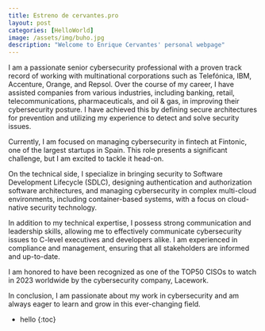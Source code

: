 ```yaml
---
title: Estreno de cervantes.pro 
layout: post
categories: [HelloWorld]
image: /assets/img/buho.jpg
description: "Welcome to Enrique Cervantes' personal webpage"
---
```


I am a passionate senior cybersecurity professional with a proven track record of working with multinational corporations such as Telefónica, IBM, Accenture, Orange, and Repsol. Over the course of my career, I have assisted companies from various industries, including banking, retail, telecommunications, pharmaceuticals, and oil & gas, in improving their cybersecurity posture. I have achieved this by defining secure architectures for prevention and utilizing my experience to detect and solve security issues.

Currently, I am focused on managing cybersecurity in fintech at Fintonic, one of the largest startups in Spain. This role presents a significant challenge, but I am excited to tackle it head-on.

On the technical side, I specialize in bringing security to Software Development Lifecycle (SDLC), designing authentication and authorization software architectures, and managing cybersecurity in complex multi-cloud environments, including container-based systems, with a focus on cloud-native security technology.

In addition to my technical expertise, I possess strong communication and leadership skills, allowing me to effectively communicate cybersecurity issues to C-level executives and developers alike. I am experienced in compliance and management, ensuring that all stakeholders are informed and up-to-date.

I am honored to have been recognized as one of the TOP50 CISOs to watch in 2023 worldwide by the cybersecurity company, Lacework.

In conclusion, I am passionate about my work in cybersecurity and am always eager to learn and grow in this ever-changing field.

* hello
{:toc}